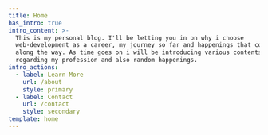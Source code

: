 ```yaml
---
title: Home
has_intro: true
intro_content: >-
  This is my personal blog. I'll be letting you in on why i choose
  web-development as a career, my journey so far and happenings that come up
  along the way. As time goes on i will be introducing various contents
  regarding my profession and also random happenings.
intro_actions:
  - label: Learn More
    url: /about
    style: primary
  - label: Contact
    url: /contact
    style: secondary
template: home
---
```

